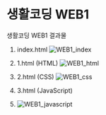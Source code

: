 # 생활코딩 WEB1
생활코딩 WEB1 결과물

1. index.html
![WEB1_index](https://user-images.githubusercontent.com/67365440/149290512-5b1cc983-46d3-44ec-bc26-3d15c39bdbf2.png)

2. 1.html (HTML)
![WEB1_html](https://user-images.githubusercontent.com/67365440/149290529-2455fe89-c177-4f7c-ad92-d105302aa32d.png)

3. 2.html (CSS)
![WEB1_css](https://user-images.githubusercontent.com/67365440/149290539-fa29ac7b-b7a6-4826-8333-f4c584f160d0.png)

4. 3.html (JavaScript)
5. ![WEB1_javascript](https://user-images.githubusercontent.com/67365440/149290546-ac2bc650-b734-49d9-89eb-ff6d0bebdef8.png)
